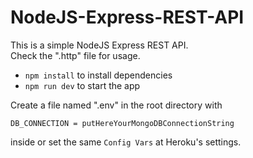 # NodeJS-Express-REST-API

This is a simple NodeJS Express REST API.  
Check the ".http" file for usage.

- `npm install` to install dependencies
- `npm run dev` to start the app

Create a file named ".env" in the root directory with
```
DB_CONNECTION = putHereYourMongoDBConnectionString
```
inside or set the same `Config Vars` at Heroku's settings.
